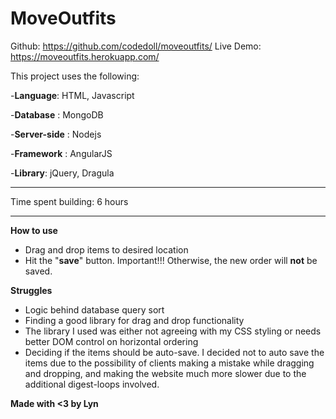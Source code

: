 MoveOutfits
===================

Github: https://github.com/codedoll/moveoutfits/
Live Demo: https://moveoutfits.herokuapp.com/

This project uses the following:
 
 -**Language**: HTML, Javascript

 -**Database** : MongoDB

 -**Server-side** : Nodejs
 
 -**Framework** : AngularJS
 
 -**Library**: jQuery, Dragula



----------

Time spent building: 6 hours

----------

**How to use**
 - Drag and drop items to desired location
 - Hit the "**save**" button. Important!!! Otherwise, the new order will **not** be saved.

**Struggles**
 - Logic behind database query sort
 - Finding a good library for drag and drop functionality
 - The library I used was either not agreeing with my CSS styling or needs better DOM control on horizontal ordering
 - Deciding if the items should be auto-save. I decided not to auto save the items due to the possibility of clients making a mistake while dragging and dropping, and making the website much more slower due to the additional digest-loops involved.

 **Made with <3 by Lyn**